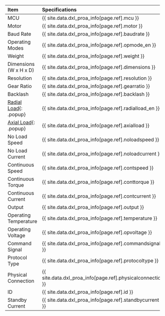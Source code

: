 
| Item                   | Specifications                                            |
|:-----------------------|:----------------------------------------------------------|
| MCU                     | {{ site.data.dxl_proa_info[page.ref].mcu }}                 |
| Motor                | {{ site.data.dxl_proa_info[page.ref].motor }}                  |
| Baud Rate            | {{ site.data.dxl_proa_info[page.ref].baudrate }}               |
| Operating Modes            | {{ site.data.dxl_proa_info[page.ref].opmode_en }}               |
| Weight                | {{ site.data.dxl_proa_info[page.ref].weight }}                 |
| Dimensions (W x H x D)    | {{ site.data.dxl_proa_info[page.ref].dimensions }}             |
| Resolution              | {{ site.data.dxl_proa_info[page.ref].resolution }}             |
| Gear Ratio              | {{ site.data.dxl_proa_info[page.ref].gearratio }}              |
| Backlash              | {{ site.data.dxl_proa_info[page.ref].backlash }}               |{% if site.data.dxl_proa_info[page.ref].radialload_en != 'N/A' %}
| [Radial Load]{: .popup}| {{ site.data.dxl_proa_info[page.ref].radialload_en }}         |{% else %}{% endif %}{% if site.data.dxl_proa_info[page.ref].axialload != 'N/A' %}
| [Axial Load]{: .popup} | {{ site.data.dxl_proa_info[page.ref].axialload }}          |{% else %}{% endif %}
| No Load Speed       | {{ site.data.dxl_proa_info[page.ref].noloadspeed }}            |
| No Load Current     | {{ site.data.dxl_proa_info[page.ref].noloadcurrent }}          |
| Continuous Speed    | {{ site.data.dxl_proa_info[page.ref].contspeed }}              |
| Continuous Torque   | {{ site.data.dxl_proa_info[page.ref].conttorque }}             |
| Continuous Current  | {{ site.data.dxl_proa_info[page.ref].contcurrent }}               |
| Output                | {{ site.data.dxl_proa_info[page.ref].output }}                  |
| Operating Temperature           | {{ site.data.dxl_proa_info[page.ref].temperature }}          |
| Operating Voltage           | {{ site.data.dxl_proa_info[page.ref].opvoltage }}              |
| Command Signal      | {{ site.data.dxl_proa_info[page.ref].commandsignal }}        |
| Protocol Type       | {{ site.data.dxl_proa_info[page.ref].protocoltype }}         |
| Physical Connection | {{ site.data.dxl_proa_info[page.ref].physicalconnection }}     |
| ID                  | {{ site.data.dxl_proa_info[page.ref].id }}                     |
| Standby Current           | {{ site.data.dxl_proa_info[page.ref].standbycurrent }}         |

[Radial Load]: /assets/images/dxl/axial_radial_load_pro.png
[Axial Load]: /assets/images/dxl/axial_radial_load_pro.png
